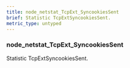 ```yaml
---
title: node_netstat_TcpExt_SyncookiesSent
brief: Statistic TcpExtSyncookiesSent.
metric_type: untyped
---
```

### node_netstat_TcpExt_SyncookiesSent

Statistic TcpExtSyncookiesSent.